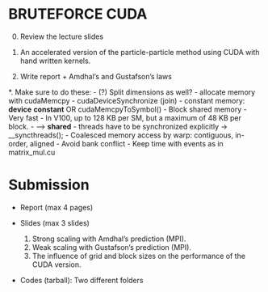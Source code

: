 
# BRUTEFORCE CUDA

0. Review the lecture slides

1. An accelerated version of the particle-particle method using CUDA with hand written kernels.

2. Write report + Amdhal’s and Gustafson’s laws

*. Make sure to do these:
    - (?) Split dimensions as well? 
    - allocate memory with cudaMemcpy
    - cudaDeviceSynchronize (join)
    - constant memory: __device__ __constant__ OR cudaMemcpyToSymbol()
    - Block shared memory
        - Very fast
        - In V100, up to 128 KB per SM, but a maximum of 48 KB per block.
        - --> __shared__
        - threads have to be synchronized explicitly  -> __syncthreads();
        - Coalesced memory access by warp: contiguous, in-order, aligned
        - Avoid bank conflict
    - Keep time with events as in matrix_mul.cu

# Submission

- Report (max 4 pages)

- Slides (max 3 slides)
    1. Strong scaling with Amdhal’s prediction (MPI).
    2. Weak scaling with Gustafson’s prediction (MPI).
    3. The influence of grid and block sizes on the performance of the CUDA version.

- Codes (tarball): Two different folders
